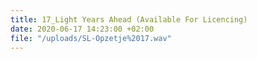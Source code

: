 ```yaml
---
title: 17_Light Years Ahead (Available For Licencing)
date: 2020-06-17 14:23:00 +02:00
file: "/uploads/SL-Opzetje%2017.wav"
---
```


